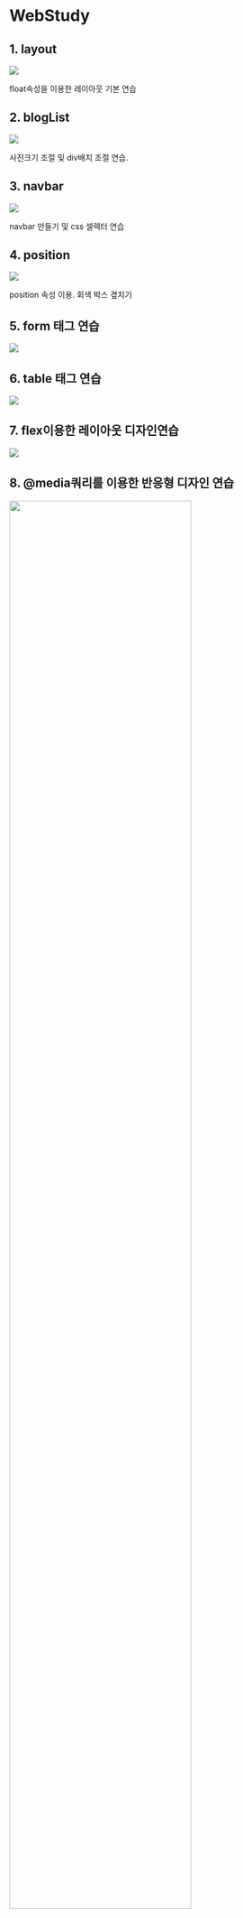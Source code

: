 # WebStudy

## 1. layout

<img src="./default.png">

float속성을 이용한 레이아웃 기본 연습

## 2. blogList

<img src="./blog.png">

사진크기 조절 및 div배치 조절 연습.

## 3. navbar

<img src="./navbar.png">

navbar 만들기 및 css 셀렉터 연습

## 4. position

<img src="./positon.png">

position 속성 이용. 회색 박스 곂치기

## 5. form 태그 연습

<img src="./formtest2.png">

## 6. table 태그 연습

<img src="./cart.png">

## 7. flex이용한 레이아웃 디자인연습

<img src="./flex.png">

## 8. @media쿼리를 이용한 반응형 디자인 연습

<img width="80%" src="./responsive.gif">

## 9. icon 입력해보기

<img src="./icon.png">

## 10. 애니메이션 연습

<img width="80%" src="./animation.gif">

## 11. 과제

<img width="80%" src="./work1.gif">

## 12. bootstrap 연습

<img src="./bootsratp1.png">
